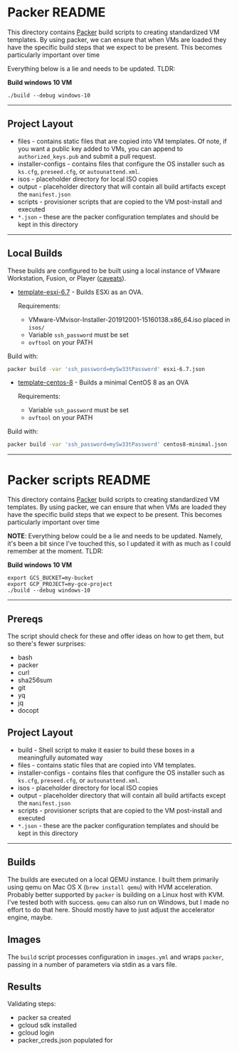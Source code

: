 # Packer README

This directory contains [Packer](https://www.packer.io/) build scripts to creating standardized VM templates.
By using packer, we can ensure that when VMs are loaded they have the specific build steps that we expect to
be present. This becomes particularly important over time


Everything below is a lie and needs to be updated. TLDR:

**Build windows 10 VM**

```
./build --debug windows-10
```


-----

## Project Layout

* files - contains static files that are copied into VM templates. Of note, if you
  want a public key added to VMs, you can append to `authorized_keys.pub` and
  submit a pull request.
* installer-configs - contains files that configure the OS installer such as
  `ks.cfg`, `preseed.cfg`, or `autounattend.xml`.
* isos - placeholder directory for local ISO copies
* output - placeholder directory that will contain all build artifacts except the `manifest.json`
* scripts - provisioner scripts that are copied to the VM post-install and executed
* `*.json` - these are the packer configuration templates and should be kept in this directory

---

## Local Builds

These builds are configured to be built using a local instance of VMware Workstation, Fusion, or Player ([caveats](https://elatov.github.io/2018/11/use-packer-with-vmware-player-to-build-an-ova/)).


* [template-esxi-6.7](./esxi-6.7.json) - Builds ESXi as an OVA.

  Requirements:
  * VMware-VMvisor-Installer-201912001-15160138.x86_64.iso placed in `isos/`
  *  Variable `ssh_password` must be set
  * `ovftool` on your PATH

Build with:
```bash
packer build -var 'ssh_password=mySw33tPassword' esxi-6.7.json
```

* [template-centos-8](/centos8-minimal.json) - Builds a minimal CentOS 8 as an OVA

  Requirements:
  *  Variable `ssh_password` must be set
  * `ovftool` on your PATH

Build with:
```bash
packer build -var 'ssh_password=mySw33tPassword' centos8-minimal.json
```

---

# Packer scripts README
<!-- # spellchecker: disable -->

This directory contains [Packer](https://www.packer.io/) build scripts to creating standardized VM templates.
By using packer, we can ensure that when VMs are loaded they have the specific build steps that we expect to
be present. This becomes particularly important over time


**NOTE**: Everything below could be a lie and needs to be updated. Namely, it's been a bit since I've touched this, so I updated it with as much as I could remember at the moment. TLDR:

**Build windows 10 VM**

```
export GCS_BUCKET=my-bucket
export GCP_PROJECT=my-gce-project
./build --debug windows-10
```

-----

## Prereqs

The script should check for these and offer ideas on how to get them, but so there's fewer surprises:


- bash
- packer
- curl
- sha256sum
- git
- yq
- jq
- docopt

## Project Layout

* build - Shell script to make it easier to build these boxes in a meaningfully automated way
* files - contains static files that are copied into VM templates.
* installer-configs - contains files that configure the OS installer such as
  `ks.cfg`, `preseed.cfg`, or `autounattend.xml`.
* isos - placeholder directory for local ISO copies
* output - placeholder directory that will contain all build artifacts except the `manifest.json`
* scripts - provisioner scripts that are copied to the VM post-install and executed
* `*.json` - these are the packer configuration templates and should be kept in this directory

---

## Builds

The builds are executed on a local QEMU instance. I built them primarily using qemu on Mac OS X (`brew install qemu`) with HVM acceleration. Probably better supported by `packer` is building on a Linux host with KVM. I've tested both with success. `qemu` can also run on Windows, but I made no effort to do that here. Should mostly have to just adjust the accelerator engine, maybe.

## Images

The `build` script processes configuration in `images.yml` and wraps `packer`, passing in a number of parameters via stdin as a vars file.


## Results

Validating steps:  

- packer sa created
- gcloud sdk installed
- gcloud login
- packer_creds.json populated for